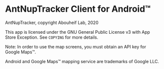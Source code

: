 # AntNupTracker Client for Android™

AntNupTracker, copyright Abouheif Lab, 2020

This app is licensed under the GNU General Public License v3 with App Store Exception. See `COPYING` for more details.



Note: In order to use the map screens, you must obtain an API key for Google Maps™.

Android and Google Maps™ mapping service are trademarks of Google LLC.
